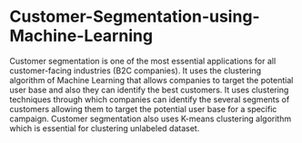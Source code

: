 # Customer-Segmentation-using-Machine-Learning
Customer segmentation is one of the most essential applications for all customer-facing industries (B2C companies). It uses the clustering algorithm of Machine Learning that allows companies to target the potential user base and also they can identify the best customers.  It uses clustering techniques through which companies can identify the several segments of customers allowing them to target the potential user base for a specific campaign. Customer segmentation also uses K-means clustering algorithm which is essential for clustering unlabeled dataset.
